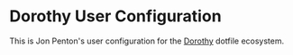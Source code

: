 # Dorothy User Configuration

This is Jon Penton's user configuration for the [Dorothy](https://github.com/bevry/dorothy) dotfile ecosystem.
